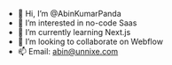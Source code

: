 - 👋 Hi, I’m @AbinKumarPanda
- 👀 I’m interested in no-code Saas
- 🌱 I’m currently learning Next.js
- 💞️ I’m looking to collaborate on Webflow
- 📫 Email: abin@unnixe.com

<!---
AbinKumarPanda/AbinKumarPanda is a ✨ special ✨ repository because its `README.md` (this file) appears on your GitHub profile.
You can click the Preview link to take a look at your changes.
--->
